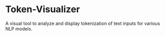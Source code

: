 # Token-Visualizer
A visual tool to analyze and display tokenization of text inputs for various NLP models.

